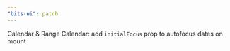 ```yaml
---
"bits-ui": patch
---
```


Calendar & Range Calendar: add `initialFocus` prop to autofocus dates on mount
